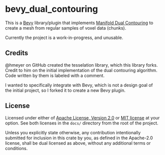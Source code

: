 # bevy_dual_contouring
This is a [Bevy](https://github.com/bevyengine/bevy) library/plugin that implements [Manifold Dual Contouring](http://faculty.cs.tamu.edu/schaefer/research/dualsimp_tvcg.pdf) to create a mesh from regular samples of voxel data (chunks).

Currently the project is a work-in-progress, and unusable.

## Credits
@hmeyer on GitHub created the tesselation library, which this library forks. Credit to him on the initial implementation of the dual contouring algorithm. Code written by them is labeled with a comment.

I wanted to specifically integrate with Bevy, which is not a design goal of the initial project, so I forked it to create a new Bevy plugin.

## License
Licensed under either of <a href="LICENSE-APACHE">Apache License, Version
2.0</a> or <a href="LICENSE-MIT">MIT license</a> at your option. See both licenses in the `docs/` directory from the root of the project.

Unless you explicitly state otherwise, any contribution intentionally submitted for inclusion in this crate by you, as defined in the Apache-2.0 license, shall be dual licensed as above, without any additional terms or conditions.
